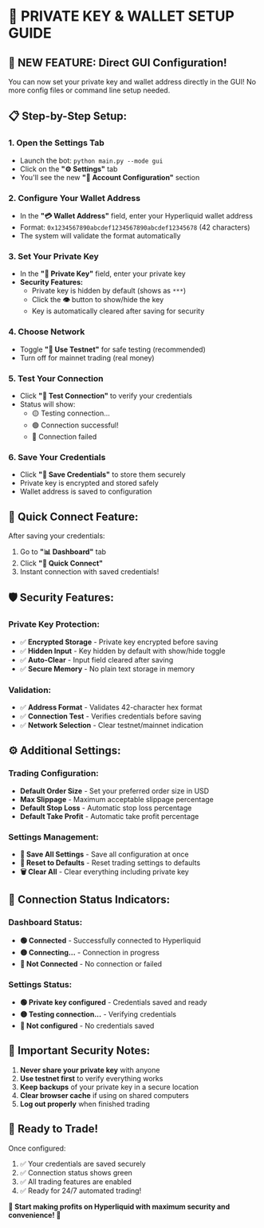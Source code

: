 # 🔐 PRIVATE KEY & WALLET SETUP GUIDE

## 🎉 **NEW FEATURE: Direct GUI Configuration!**

You can now set your private key and wallet address directly in the GUI! No more config files or command line setup needed.

## 📋 **Step-by-Step Setup:**

### **1. Open the Settings Tab**
- Launch the bot: `python main.py --mode gui`
- Click on the **"⚙️ Settings"** tab
- You'll see the new **"👤 Account Configuration"** section

### **2. Configure Your Wallet Address**
- In the **"💳 Wallet Address"** field, enter your Hyperliquid wallet address
- Format: `0x1234567890abcdef1234567890abcdef12345678` (42 characters)
- The system will validate the format automatically

### **3. Set Your Private Key**
- In the **"🔐 Private Key"** field, enter your private key
- **Security Features:**
  - Private key is hidden by default (shows as `***`)
  - Click the **👁️** button to show/hide the key
  - Key is automatically cleared after saving for security

### **4. Choose Network**
- Toggle **"🧪 Use Testnet"** for safe testing (recommended)
- Turn off for mainnet trading (real money)

### **5. Test Your Connection**
- Click **"🔗 Test Connection"** to verify your credentials
- Status will show:
  - 🟡 Testing connection...
  - 🟢 Connection successful!
  - 🔴 Connection failed

### **6. Save Your Credentials**
- Click **"💾 Save Credentials"** to store them securely
- Private key is encrypted and stored safely
- Wallet address is saved to configuration

## 🚀 **Quick Connect Feature:**

After saving your credentials:
1. Go to **"📊 Dashboard"** tab
2. Click **"🚀 Quick Connect"** 
3. Instant connection with saved credentials!

## 🛡️ **Security Features:**

### **Private Key Protection:**
- ✅ **Encrypted Storage** - Private key encrypted before saving
- ✅ **Hidden Input** - Key hidden by default with show/hide toggle
- ✅ **Auto-Clear** - Input field cleared after saving
- ✅ **Secure Memory** - No plain text storage in memory

### **Validation:**
- ✅ **Address Format** - Validates 42-character hex format
- ✅ **Connection Test** - Verifies credentials before saving
- ✅ **Network Selection** - Clear testnet/mainnet indication

## ⚙️ **Additional Settings:**

### **Trading Configuration:**
- **Default Order Size** - Set your preferred order size in USD
- **Max Slippage** - Maximum acceptable slippage percentage
- **Default Stop Loss** - Automatic stop loss percentage
- **Default Take Profit** - Automatic take profit percentage

### **Settings Management:**
- **💾 Save All Settings** - Save all configuration at once
- **🔄 Reset to Defaults** - Reset trading settings to defaults
- **🗑️ Clear All** - Clear everything including private key

## 🎯 **Connection Status Indicators:**

### **Dashboard Status:**
- **🟢 Connected** - Successfully connected to Hyperliquid
- **🟡 Connecting...** - Connection in progress
- **🔴 Not Connected** - No connection or failed

### **Settings Status:**
- **🟢 Private key configured** - Credentials saved and ready
- **🟡 Testing connection...** - Verifying credentials
- **🔴 Not configured** - No credentials saved

## 🚨 **Important Security Notes:**

1. **Never share your private key** with anyone
2. **Use testnet first** to verify everything works
3. **Keep backups** of your private key in a secure location
4. **Clear browser cache** if using on shared computers
5. **Log out properly** when finished trading

## 🎉 **Ready to Trade!**

Once configured:
1. ✅ Your credentials are saved securely
2. ✅ Connection status shows green
3. ✅ All trading features are enabled
4. ✅ Ready for 24/7 automated trading!

**🚀 Start making profits on Hyperliquid with maximum security and convenience! 🚀**

